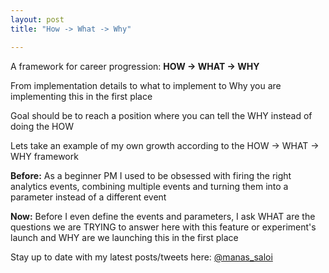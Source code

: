 ```yaml
---
layout: post
title: "How -> What -> Why"

---
```


A framework for career progression: **HOW -> WHAT -> WHY**

From implementation details to what to implement to Why you are implementing this in the first place

Goal should be to reach a position where you can tell the WHY instead of doing the HOW

Lets take an example of my own growth according to the HOW -> WHAT -> WHY framework

**Before:** As a beginner PM I used to be obsessed with firing the right analytics events, combining multiple events and turning them into a parameter instead of a different event

**Now:** Before I even define the events and parameters, I ask WHAT are the questions we are TRYING to answer here with this feature or experiment's launch and WHY are we launching this in the first place

Stay up to date with my latest posts/tweets here: [@manas_saloi](http://twitter.com/manas_saloi)
